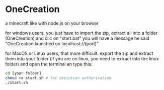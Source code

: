 # OneCreation
a minecraft like with node.js on your browser

for windows users, you just have to import the zip, extract all into a folder (OneCreation) and clic on "start.bat" you will have a message he said "OneCreation launched on localhost://(port)"

for MacOS or Linux users, that more difficult. export the zip and extract them into your folder (if you are on linux, you need to extract into the linux folder) and open the terminal an type this:
```bash
cd [your folder]
chmod +x start.sh # for execution authorisation
./start.sh
```
